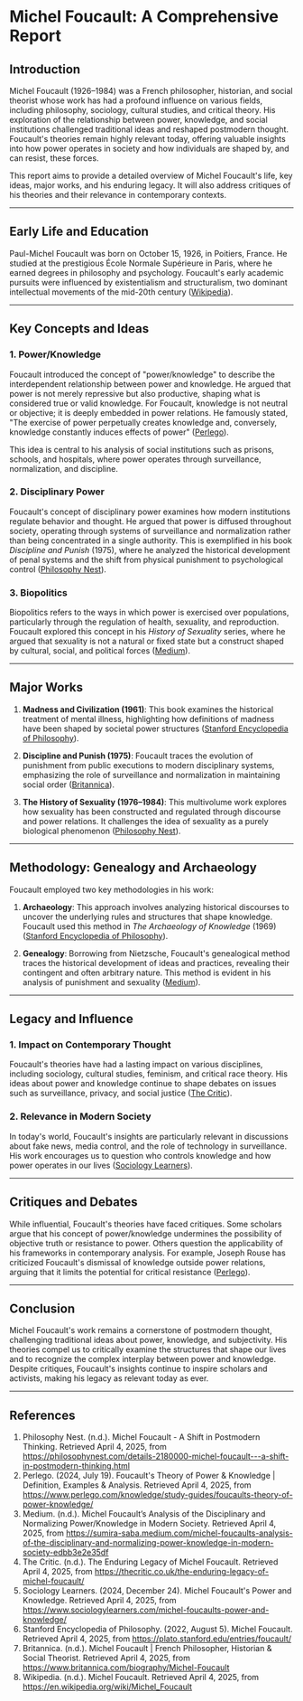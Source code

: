 # Michel Foucault: A Comprehensive Report

## Introduction

Michel Foucault (1926–1984) was a French philosopher, historian, and social theorist whose work has had a profound influence on various fields, including philosophy, sociology, cultural studies, and critical theory. His exploration of the relationship between power, knowledge, and social institutions challenged traditional ideas and reshaped postmodern thought. Foucault's theories remain highly relevant today, offering valuable insights into how power operates in society and how individuals are shaped by, and can resist, these forces.

This report aims to provide a detailed overview of Michel Foucault's life, key ideas, major works, and his enduring legacy. It will also address critiques of his theories and their relevance in contemporary contexts.

---

## Early Life and Education

Paul-Michel Foucault was born on October 15, 1926, in Poitiers, France. He studied at the prestigious École Normale Supérieure in Paris, where he earned degrees in philosophy and psychology. Foucault's early academic pursuits were influenced by existentialism and structuralism, two dominant intellectual movements of the mid-20th century ([Wikipedia](https://en.wikipedia.org/wiki/Michel_Foucault)).

---

## Key Concepts and Ideas

### 1. **Power/Knowledge**
Foucault introduced the concept of "power/knowledge" to describe the interdependent relationship between power and knowledge. He argued that power is not merely repressive but also productive, shaping what is considered true or valid knowledge. For Foucault, knowledge is not neutral or objective; it is deeply embedded in power relations. He famously stated, "The exercise of power perpetually creates knowledge and, conversely, knowledge constantly induces effects of power" ([Perlego](https://www.perlego.com/knowledge/study-guides/foucaults-theory-of-power-knowledge/)).

This idea is central to his analysis of social institutions such as prisons, schools, and hospitals, where power operates through surveillance, normalization, and discipline.

### 2. **Disciplinary Power**
Foucault's concept of disciplinary power examines how modern institutions regulate behavior and thought. He argued that power is diffused throughout society, operating through systems of surveillance and normalization rather than being concentrated in a single authority. This is exemplified in his book *Discipline and Punish* (1975), where he analyzed the historical development of penal systems and the shift from physical punishment to psychological control ([Philosophy Nest](https://philosophynest.com/details-2180000-michel-foucault---a-shift-in-postmodern-thinking.html)).

### 3. **Biopolitics**
Biopolitics refers to the ways in which power is exercised over populations, particularly through the regulation of health, sexuality, and reproduction. Foucault explored this concept in his *History of Sexuality* series, where he argued that sexuality is not a natural or fixed state but a construct shaped by cultural, social, and political forces ([Medium](https://sumira-saba.medium.com/michel-foucaults-analysis-of-the-disciplinary-and-normalizing-power-knowledge-in-modern-society-edbb3e2e35df)).

---

## Major Works

1. **Madness and Civilization (1961)**: This book examines the historical treatment of mental illness, highlighting how definitions of madness have been shaped by societal power structures ([Stanford Encyclopedia of Philosophy](https://plato.stanford.edu/entries/foucault/)).

2. **Discipline and Punish (1975)**: Foucault traces the evolution of punishment from public executions to modern disciplinary systems, emphasizing the role of surveillance and normalization in maintaining social order ([Britannica](https://www.britannica.com/biography/Michel-Foucault)).

3. **The History of Sexuality (1976–1984)**: This multivolume work explores how sexuality has been constructed and regulated through discourse and power relations. It challenges the idea of sexuality as a purely biological phenomenon ([Philosophy Nest](https://philosophynest.com/details-2180000-michel-foucault---a-shift-in-postmodern-thinking.html)).

---

## Methodology: Genealogy and Archaeology

Foucault employed two key methodologies in his work:

1. **Archaeology**: This approach involves analyzing historical discourses to uncover the underlying rules and structures that shape knowledge. Foucault used this method in *The Archaeology of Knowledge* (1969) ([Stanford Encyclopedia of Philosophy](https://plato.stanford.edu/entries/foucault/)).

2. **Genealogy**: Borrowing from Nietzsche, Foucault's genealogical method traces the historical development of ideas and practices, revealing their contingent and often arbitrary nature. This method is evident in his analysis of punishment and sexuality ([Medium](https://sumira-saba.medium.com/michel-foucaults-analysis-of-the-disciplinary-and-normalizing-power-knowledge-in-modern-society-edbb3e2e35df)).

---

## Legacy and Influence

### 1. **Impact on Contemporary Thought**
Foucault's theories have had a lasting impact on various disciplines, including sociology, cultural studies, feminism, and critical race theory. His ideas about power and knowledge continue to shape debates on issues such as surveillance, privacy, and social justice ([The Critic](https://thecritic.co.uk/the-enduring-legacy-of-michel-foucault/)).

### 2. **Relevance in Modern Society**
In today's world, Foucault's insights are particularly relevant in discussions about fake news, media control, and the role of technology in surveillance. His work encourages us to question who controls knowledge and how power operates in our lives ([Sociology Learners](https://www.sociologylearners.com/michel-foucaults-power-and-knowledge/)).

---

## Critiques and Debates

While influential, Foucault's theories have faced critiques. Some scholars argue that his concept of power/knowledge undermines the possibility of objective truth or resistance to power. Others question the applicability of his frameworks in contemporary analysis. For example, Joseph Rouse has criticized Foucault's dismissal of knowledge outside power relations, arguing that it limits the potential for critical resistance ([Perlego](https://www.perlego.com/knowledge/study-guides/foucaults-theory-of-power-knowledge/)).

---

## Conclusion

Michel Foucault's work remains a cornerstone of postmodern thought, challenging traditional ideas about power, knowledge, and subjectivity. His theories compel us to critically examine the structures that shape our lives and to recognize the complex interplay between power and knowledge. Despite critiques, Foucault's insights continue to inspire scholars and activists, making his legacy as relevant today as ever.

---

## References

1. Philosophy Nest. (n.d.). Michel Foucault - A Shift in Postmodern Thinking. Retrieved April 4, 2025, from https://philosophynest.com/details-2180000-michel-foucault---a-shift-in-postmodern-thinking.html
2. Perlego. (2024, July 19). Foucault's Theory of Power & Knowledge | Definition, Examples & Analysis. Retrieved April 4, 2025, from https://www.perlego.com/knowledge/study-guides/foucaults-theory-of-power-knowledge/
3. Medium. (n.d.). Michel Foucault’s Analysis of the Disciplinary and Normalizing Power/Knowledge in Modern Society. Retrieved April 4, 2025, from https://sumira-saba.medium.com/michel-foucaults-analysis-of-the-disciplinary-and-normalizing-power-knowledge-in-modern-society-edbb3e2e35df
4. The Critic. (n.d.). The Enduring Legacy of Michel Foucault. Retrieved April 4, 2025, from https://thecritic.co.uk/the-enduring-legacy-of-michel-foucault/
5. Sociology Learners. (2024, December 24). Michel Foucault's Power and Knowledge. Retrieved April 4, 2025, from https://www.sociologylearners.com/michel-foucaults-power-and-knowledge/
6. Stanford Encyclopedia of Philosophy. (2022, August 5). Michel Foucault. Retrieved April 4, 2025, from https://plato.stanford.edu/entries/foucault/
7. Britannica. (n.d.). Michel Foucault | French Philosopher, Historian & Social Theorist. Retrieved April 4, 2025, from https://www.britannica.com/biography/Michel-Foucault
8. Wikipedia. (n.d.). Michel Foucault. Retrieved April 4, 2025, from https://en.wikipedia.org/wiki/Michel_Foucault
